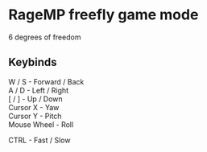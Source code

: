 # RageMP freefly game mode
6 degrees of freedom

## Keybinds
W / S - Forward / Back  
A / D - Left / Right  
[ / ] - Up / Down  
Cursor X - Yaw  
Cursor Y - Pitch  
Mouse Wheel - Roll  

CTRL - Fast / Slow
